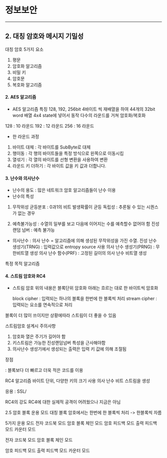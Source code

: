 # 정보보안
------------


## 2. 대칭 암호와 메시지 기밀성

대칭 암호 5가지 요소
1) 평문
2) 암호화 알고리즘
3) 비밀 키
4) 암호문
5) 복호화 알고리즘


#### 2. AES 알고리즘

* AES 알고리즘 특징
 128, 192, 256bit
 4바이트 씩 재배열을 하여 44개의 32bit word 배열
 4x4 state에 넣어서 동작
 다수의 라운드를 거쳐 암호화/복호화

128 : 10 라운드
192 : 12 라운드
256 : 16 라운드

* 한 라운드 과정
1) 바이트 대체 : 각 바이트를 SubByte로 대체
2) 행이동 : 각 행의 바이트들을 특정 방식으로 왼쪽으로 이동시킴
3) 열섞기 : 각 열의 바이트를 선형 변환을 사용하여 변환
4) 라운드 키 더하기 : 각 바이트 값을 키 값과 더합니다.



#### 3. 난수와 의사난수


* 난수의 용도 : 많은 네트워크 암호 알고리즘들이 난수 이용
* 난수의 특성
1) 무작위성
  균등분포 : 0과1의 비트 발생확률이 균등
  독립성 : 추론될 수 있는 시퀀스가 없는 경우

2) 예측불가능성 : 수열의 일부를 보고 다음에 이어지는 수를 예측할수 없어야 함
  진성 랜덤 넘버 : 예측 불가능


* 의사난수 : 의사 난수 = 알고리즘에 의해 생성된 무작위성을 가진 수열.
 진성 난수 생성기(TRNG) : 입력값으로 entropy source 사용
 의사 난수 생성기(PRNG) : 무한비트열 생성
 의사 난수 함수(PRF) : 고정된 길이의 의사 난수 비트열 생성


특정 목적 알고리즘



#### 4. 스트림 암호와 RC4

* 스트림 암호
위의 내용은 블록단위 암호화
아래는 흐르는 대로 한 바이트씩 암호화

   block cipher : 입력되는 하나의 블록을 한번에 한 블록씩 처리
   stream cipher : 입력되는 요소를 연속적으로 처리

블록이 더 많이 쓰이지만 상황에따라 스트림이 더 좋을 수 있음


스트림암호 설계시 주의사항
1) 암호화 열은 주기가 길어야 함
2) 키스트림은 가능한 진성랜덤넘버 특성을 근사해야함
3) 의사난수 생성기에서 생성되는 출력은 입력 키 값에 의해 조절됨

장점

 : 블록보다 더 빠르고 더욱 적은 코드를 이용


RC4 알고리즘
   바이트 단위, 다양한 키의 크기 사용
   의사 난수 비트 스트림을 생성

응용 : SSL/ 

RC4의 강도
   RC4에 대한 실제적 공격이 어려웠으나 지금은 아님


2.5 암호 블록 운용 모드
 대칭 블록 암호에서는 한번에 한 블록씩 처리 -> 한블록씩 자름


5가지 운용 모드
 전자 코드북 모드
 암호 블록 체인 모드
 암호 피드백 모드
 출력 피드백 모드
 카운터 모드


 전자 코드북 모드
 암호 블록 체인 모드
    
 암호 피드백 모드
 출력 피드백 모드
 카운터 모드

